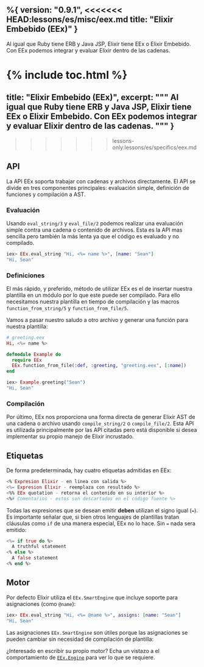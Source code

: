 %{
  version: "0.9.1",
<<<<<<< HEAD:lessons/es/misc/eex.md
  title: "Elixir Embebido (EEx)"
}
---

Al igual que Ruby tiene ERB y Java JSP, Elixir tiene EEx o Elixir Embebido. Con EEx podemos integrar y evaluar Elixir dentro de las cadenas.

{% include toc.html %}
=======
  title: "Elixir Embebido (EEx)",
  excerpt: """
  Al igual que Ruby tiene ERB y Java JSP, Elixir tiene EEx o Elixir Embebido. Con EEx podemos integrar y evaluar Elixir dentro de las cadenas.
  """
}
---
>>>>>>> lessons-only:lessons/es/specifics/eex.md

## API

La API EEx soporta trabajar con cadenas y archivos directamente. El API se divide en tres componentes principales: evaluación simple, definición de funciones y compilación a AST.

### Evaluación

Usando `eval_string/3` y `eval_file/2` podemos realizar una evaluación simple contra una cadena o contenido de archivos. Esta es la API mas sencilla pero también la más lenta ya que el código es evaluado y no compilado.

```elixir
iex> EEx.eval_string "Hi, <%= name %>", [name: "Sean"]
"Hi, Sean"
```

### Definiciones

El más rápido, y preferido, método de utilizar EEx es el de insertar nuestra plantilla en un módulo por lo que este puede ser compilado. Para ello necesitamos nuestra plantilla en tiempo de compilación y las macros `function_from_string/5` y `function_from_file/5`.

Vamos a pasar nuestro saludo a otro archivo y generar una función para nuestra plantilla:

```elixir
# greeting.eex
Hi, <%= name %>

defmodule Example do
  require EEx
  EEx.function_from_file(:def, :greeting, "greeting.eex", [:name])
end

iex> Example.greeting("Sean")
"Hi, Sean"
```

### Compilación

Por último, EEx nos proporciona una forma directa de generar Elixir AST de una cadena o archivo usando `compile_string/2` o `compile_file/2`. Esta API es utilizada principalmente por las API citadas pero está disponible si desea implementar su propio manejo de Elixir incrustado.

## Etiquetas

De forma predeterminada, hay cuatro etiquetas admitidas en EEx:

```elixir
<% Expresion Elixir - en linea con salida %>
<%= Expresion Elixir - reemplaza con resultado %>
<%% EEx quotation - retorna el contenido en su interior %>
<%# Comentarios - estos son descartados en el código fuente %>
```

Todas las expresiones que se desean emitir __deben__ utilizan el signo igual (`=`). Es importante señalar que, si bien otros lenguajes de plantillas tratan cláusulas como `if` de una manera especial, EEx no lo hace. Sin `=` nada sera emitido:

```elixir
<%= if true do %>
  A truthful statement
<% else %>
  A false statement
<% end %>
```

## Motor

Por defecto Elixir utiliza el `EEx.SmartEngine` que incluye soporte para asignaciones (como `@name`):

```elixir
iex> EEx.eval_string "Hi, <%= @name %>", assigns: [name: "Sean"]
"Hi, Sean"
```

Las asignaciones `EEx.SmartEngine` son útiles porque las asignaciones se pueden cambiar sin necesidad de compilación de plantilla:

¿Interesado en escribir su propio motor? Echa un vistazo a el comportamiento de [`EEx.Engine`](https://hexdocs.pm/eex/EEx.Engine.html) para ver lo que se requiere.
